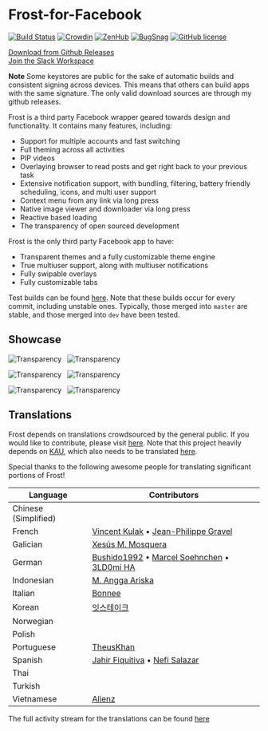 # Frost-for-Facebook

[![Build Status](https://travis-ci.org/AllanWang/Frost-for-Facebook.svg?branch=dev)](https://travis-ci.org/AllanWang/Frost-for-Facebook)
[![Crowdin](https://d322cqt584bo4o.cloudfront.net/frost-for-facebook/localized.svg)](https://crowdin.com/project/frost-for-facebook)
[![ZenHub](https://img.shields.io/badge/Shipping%20faster%20with-ZenHub-45529A.svg)](https://app.zenhub.com/workspace/o/allanwang/frost-for-facebook/boards)
[![BugSnag](https://img.shields.io/badge/Bug%20tracking%20with-BugSnag-37C2D9.svg)](https://www.bugsnag.com/)
[![GitHub license](https://img.shields.io/badge/license-GPL--v3-blue.svg)](https://raw.githubusercontent.com/AllanWang/Frost-for-Facebook/dev/LICENSE)

[Download from Github Releases](https://github.com/AllanWang/Frost-for-Facebook/releases) <br/>
[Join the Slack Workspace](https://join.slack.com/t/frost-for-facebook/shared_invite/enQtMzQ1NzI3NzA0OTc5LWEwNjM3YzA1NDE1ZmNmMWRiNmRhNzNjYTkzNThkOTczZjZkOGRkNzc1MDU0ZDIwNWFmMjU0NWQ2NWI1NTQwNjA)

**Note** Some keystores are public for the sake of automatic builds and consistent signing across devices.
This means that others can build apps with the same signature. The only valid download sources are through my github releases.

Frost is a third party Facebook wrapper geared towards design and functionality.
It contains many features, including:
* Support for multiple accounts and fast switching
* Full theming across all activities
* PIP videos
* Overlaying browser to read posts and get right back to your previous task
* Extensive notification support, with bundling, filtering, battery friendly scheduling, icons, and multi user support
* Context menu from any link via long press
* Native image viewer and downloader via long press
* Reactive based loading
* The transparency of open sourced development

Frost is the only third party Facebook app to have:
* Transparent themes and a fully customizable theme engine
* True multiuser support, along with multiuser notifications
* Fully swipable overlays
* Fully customizable tabs

Test builds can be found [here](https://github.com/AllanWang/Frost-for-Facebook-APK-Builder/releases).
Note that these builds occur for every commit, including unstable ones.
Typically, those merged into `master` are stable, and those merged into `dev` have been tested.

## Showcase

![Transparency](https://raw.githubusercontent.com/AllanWang/Storage-Hub/master/frost/screenshots/thumbnails/frost_themes.png)&ensp;
![Transparency](https://raw.githubusercontent.com/AllanWang/Storage-Hub/master/frost/screenshots/thumbnails/frost_glass.png)

![Transparency](https://raw.githubusercontent.com/AllanWang/Storage-Hub/master/frost/screenshots/thumbnails/frost_multi_accounts.png)&ensp;
![Transparency](https://raw.githubusercontent.com/AllanWang/Storage-Hub/master/frost/screenshots/thumbnails/frost_pip.png)

![Transparency](https://raw.githubusercontent.com/AllanWang/Storage-Hub/master/frost/screenshots/thumbnails/frost_swipe.png)&ensp;
![Transparency](https://raw.githubusercontent.com/AllanWang/Storage-Hub/master/frost/screenshots/thumbnails/frost_quick_links.png)

## Translations

Frost depends on translations crowdsourced by the general public.
If you would like to contribute, please visit [here](https://crwd.in/frost-for-facebook).
Note that this project heavily depends on [KAU](https://github.com/AllanWang/KAU), which also needs to be translated [here](https://crwd.in/kotlin-android-utils).

Special thanks to the following awesome people for translating significant portions of Frost!

| Language | Contributors |
|----------|--------------|
| Chinese (Simplified) | |
| French | [Vincent Kulak](https://github.com/VonOx) &bull; [Jean-Philippe Gravel](https://crowdin.com/profile/wokija) |
| Galician | [Xesús M. Mosquera](https://twitter.com/xesusmmc?lang=en) |
| German | [Bushido1992](https://forum.xda-developers.com/member.php?u=5179246) &bull; [Marcel Soehnchen](https://crowdin.com/profile/msoehnchen) &bull; [3LD0mi HA](https://forum.xda-developers.com/member.php?u=5860523) |
| Indonesian | [M. Angga Ariska](https://www.youtube.com/channel/UCkqMw81s2aw7bYO-U2YhD7w) |
| Italian | [Bonnee](https://github.com/Bonnee) |
| Korean | [잇스테이크](https://crowdin.com/profile/bexco2010) |
| Norwegian | |
| Polish | |
| Portuguese | [TheusKhan](https://crowdin.com/profile/TheusKhan) |
| Spanish | [Jahir Fiquitiva](https://jahirfiquitiva.me/) &bull; [Nefi Salazar](https://plus.google.com/u/0/105547968033551087431)|
| Thai | |
| Turkish | |
| Vietnamese | [Alienz](https://crowdin.com/profile/alienyd) |

The full activity stream for the translations can be found [here](https://crowdin.com/project/frost-for-facebook/activity_stream)
